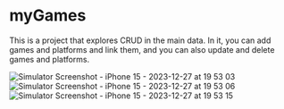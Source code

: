 # myGames

This is a project that explores CRUD in the main data. In it, you can add games and platforms and link them, and you can also update and delete games and platforms.

![Simulator Screenshot - iPhone 15 - 2023-12-27 at 19 53 03](https://github.com/anneauzier/myGames-CoreData/assets/77627818/8263f9f4-6974-4dd7-9454-cde64f8c0a6a)
![Simulator Screenshot - iPhone 15 - 2023-12-27 at 19 53 06](https://github.com/anneauzier/myGames-CoreData/assets/77627818/b1270c1b-8650-457b-99b7-53dede47b7f0)
![Simulator Screenshot - iPhone 15 - 2023-12-27 at 19 53 15](https://github.com/anneauzier/myGames-CoreData/assets/77627818/ea673a79-4589-4723-83ae-647130456817)
